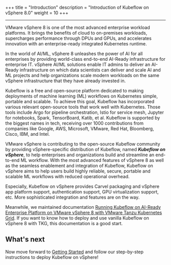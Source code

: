 +++
title = "Introduction"
description = "Introduction of Kubeflow on vSphere 8.0"
weight = 10
+++



---

VMware vSphere 8 is one of the most advanced enterprise workload platforms. It brings the benefits of cloud to on-premises workloads, supercharges performance through DPUs and GPUs, and accelerates innovation with an enterprise-ready integrated Kubernetes runtime. 

In the world of AI/ML, vSphere 8 unleashes the power of AI for all enterprises by providing world-class end-to-end AI-Ready infrastructure for enterprise IT. vSphere AI/ML solutions enable IT admins to deliver an AI-Ready infrastructure on which data scientists can deliver and scale AI and ML projects and help organizations scale modern workloads on the same vSphere infrastructure that they have already invested in.

Kubeflow is a free and open-source platform dedicated to making deployments of machine learning (ML) workflows on Kubernetes simple, portable and scalable. To achieve this goal, Kubeflow has incorporated various relevant open-source tools that work well with Kubernetes. Those tools include Argo for pipeline orchestration, Istio for service mesh, Jupyter for notebooks, Spark, TensorBoard, Katib, et al. Kubeflow is supported by the biggest names in tech, receiving over 1000 contributions from companies like Google, AWS, Microsoft, VMware, Red Hat, Bloomberg, Cisco, IBM, and Intel.

VMware vSphere is contributing to the open-source Kubeflow community by providing vSphere-specific distribution of Kubeflow, named ***Kubeflow on vSphere***, to help enterprises and organizations build and streamline an end-to-end ML workflow. With the most advanced features of vSphere 8 as well as the seamless enablement and integration of Kubeflow, Kubeflow on vSphere aims to help users build highly reliable, secure, portable and scalable ML workflows with reduced operational overhead.

Especially, Kubeflow on vSphere provides Carvel packaging and vSphere app platform support, authentication support, GPU virtualization support, etc. More sophisticated integration and features are on the way.

Meanwhile, we maintained documentation [Running Kubeflow on AI-Ready Enterprise Platform on VMware vSphere 8 with VMware Tanzu Kubernetes Grid](https://core.vmware.com/aiml-solutions). If you want to know how to deploy and use vanilla Kubeflow on vSphere 8 with TKG, this documentation is a good start.

## What's next
Now move forward to [Getting Started](../deployment/) and follow our step-by-step instructions to deploy Kubeflow on vSphere!
